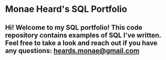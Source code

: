 # Monae Heard's SQL Portfolio

## Hi! Welcome to my SQL portfolio! This code repository contains examples of SQL I've written. Feel free to take a look and reach out if you have any questions: heards.monae@gmail.com
